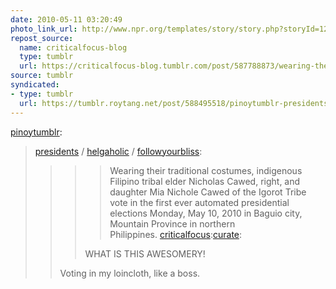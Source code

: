 ```yaml
---
date: 2010-05-11 03:20:49
photo_link_url: http://www.npr.org/templates/story/story.php?storyId=126525069
repost_source:
  name: criticalfocus-blog
  type: tumblr
  url: https://criticalfocus-blog.tumblr.com/post/587788873/wearing-their-traditional-costumes-indigenous
source: tumblr
syndicated:
- type: tumblr
  url: https://tumblr.roytang.net/post/588495518/pinoytumblr-presidents-helgaholic
---
```


<p><a href="http://www.pinoytumblr.com/post/588331330/presidents-helgaholic-followyourbliss">pinoytumblr</a>:</p>
<blockquote>
<p><a href="http://presidents.tumblr.com/post/588258683/helgaholic-followyourbliss-wearing-their">presidents</a> / <a href="http://helgaholic.com/post/588158177/followyourbliss-wearing-their-traditional">helgaholic</a> / <a href="http://followyourbliss.tumblr.com/post/588013009">followyourbliss</a>:</p>
<blockquote>
<blockquote>
<blockquote>
<p>Wearing their traditional costumes, indigenous Filipino tribal elder Nicholas Cawed, right, and daughter Mia Nichole Cawed of the Igorot Tribe vote in the first ever automated presidential elections Monday, May 10, 2010 in Baguio city, Mountain Province in northern Philippines. <a href="http://criticalfocus.tumblr.com/post/587788873/wearing-their-traditional-costumes-indigenous">criticalfocus</a>:<a href="http://curate.tumblr.com/post/587903389/wearing-their-traditional-costumes-indigenous">curate</a>:</p>
</blockquote>
<p>WHAT IS THIS AWESOMERY!</p>
</blockquote>
<p>Voting in my loincloth, like a boss.</p>
</blockquote>
</blockquote>